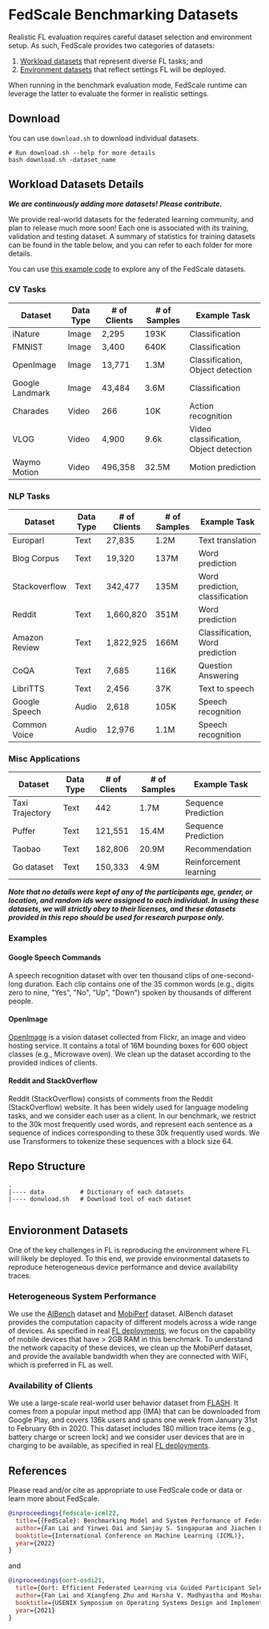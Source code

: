 
# FedScale Benchmarking Datasets

Realistic FL evaluation requires careful dataset selection and environment setup.
As such, FedScale provides two categories of datasets:

1. [Workload datasets](##workload-datasets) that represent diverse FL tasks; and
2. [Environment datasets](##environment-datasets) that reflect settings FL will be deployed.

When running in the benchmark evaluation mode, FedScale runtime can leverage the latter to evaluate the former in realistic settings.

## Download

You can use `download.sh` to download individual datasets. 

```
# Run download.sh --help for more details
bash download.sh -dataset_name
```

## Workload Datasets Details

***We are continuously adding more datasets! Please contribute.***

We provide real-world datasets for the federated learning community, and plan to release much more soon! 
Each one is associated with its training, validation and testing dataset. 
A summary of statistics for training datasets can be found in the table below, and you can refer to each folder for more details. 

You can use [this example code](./Femnist_stats.md) to explore any of the FedScale datasets. 

### CV Tasks

| Dataset       | Data Type   |# of Clients  | # of Samples   | Example Task | 
| -----------   | ----------- | -----------  |  ----------- |    ----------- |
| iNature       |   Image     |   2,295      |   193K        |   Classification
| FMNIST        |   Image     |   3,400      |   640K        |   Classification
| OpenImage     |   Image     |   13,771     |   1.3M        |   Classification, Object detection
| Google Landmark|  Image     |   43,484     |   3.6M        |   Classification
| Charades      |   Video     |    266       |   10K         |   Action recognition
| VLOG          |   Video     |    4,900     |   9.6k        |   Video classification, Object detection
| Waymo Motion  | Video       | 496,358      | 32.5M         | Motion prediction

### NLP Tasks

| Dataset       | Data Type   |# of Clients  | # of Samples   | Example Task | 
| -----------   | ----------- | -----------  |  ----------- |   ----------- |
| Europarl      |   Text      |   27,835     |   1.2M        |   Text translation
| Blog Corpus   |   Text      |   19,320     |   137M        |   Word prediction
| Stackoverflow |   Text      |   342,477    |   135M        |  Word prediction, classification
| Reddit        |   Text      |  1,660,820   |   351M        |  Word prediction
| Amazon Review |   Text      | 1,822,925    |   166M        | Classification, Word prediction
| CoQA          |   Text      |     7,685    |   116K        |  Question Answering
| LibriTTS      |   Text      |     2,456    |    37K        |   Text to speech
| Google Speech |   Audio     |     2,618    |   105K        |   Speech recognition
| Common Voice  |   Audio     |     12,976   |    1.1M       |   Speech recognition

### Misc Applications

| Dataset       | Data Type   |# of Clients  | # of Samples   | Example Task | 
| -----------   | ----------- | -----------  |  ----------- |   ----------- |
|Taxi Trajectory|   Text      |      442     |    1.7M       |   Sequence Prediction
| Puffer        |   Text      |     121,551  |   15.4M       |   Sequence Prediction
| Taobao        |   Text      |     182,806  |    20.9M       |   Recommendation
| Go dataset    |   Text      |     150,333  |    4.9M       |   Reinforcement learning

***Note that no details were kept of any of the participants age, gender, or location, and random ids were assigned to each individual. In using these datasets, we will strictly obey to their licenses, and these datasets provided in this repo should be used for research purpose only.***

### Examples

#### Google Speech Commands
A speech recognition dataset with over ten thousand clips of one-second-long duration. 
Each clip contains one of the 35 common words (e.g., digits zero to nine, "Yes", "No", "Up", "Down") spoken by thousands of different people. 

#### OpenImage
[OpenImage](https://storage.googleapis.com/openimages/web/index.html) is a vision dataset collected from Flickr, an image and video hosting service. 
It contains a total of 16M bounding boxes for 600 object classes (e.g., Microwave oven). 
We clean up the dataset according to the provided indices of clients. 


#### Reddit and StackOverflow
Reddit (StackOverflow) consists of comments from the Reddit (StackOverflow) website. 
It has been widely used for language modeling tasks, and we consider each user as a client. 
In our benchmark, we restrict to the 30k most frequently used words, and represent each sentence as a sequence of indices corresponding to these 30k frequently used words. 
We use Transformers to tokenize these sequences with a block size 64.

## Repo Structure

```
.
|---- data          # Dictionary of each datasets 
|---- donwload.sh   # Download tool of each dataset
    
```

## Envioronment Datasets

One of the key challenges in FL is reproducing the environment where FL will likely be deployed. 
To this end, we provide environmental datasets to reproduce heterogeneous device performance and device availability traces. 

### Heterogeneous System Performance
We use the [AIBench](http://ai-benchmark.com/ranking_deeplearning_detailed.html) dataset and [MobiPerf](https://www.measurementlab.net/tests/mobiperf/) dataset. 
AIBench dataset provides the computation capacity of different models across a wide range of devices. 
As specified in real [FL deployments](https://arxiv.org/abs/1902.01046), we focus on the capability of mobile devices that have > 2GB RAM in this benchmark. 
To understand the network capacity of these devices, we clean up the MobiPerf dataset, and provide the available bandwidth when they are connected with WiFi, which is preferred in FL as well. 

### Availability of Clients
We use a large-scale real-world user behavior dataset from [FLASH](https://github.com/PKU-Chengxu/FLASH). 
It comes from a popular input method app (IMA) that can be downloaded from Google Play, and covers 136k users and spans one week from January 31st to February 6th in 2020. 
This dataset includes 180 million trace items (e.g., battery charge or screen lock) and we consider user devices that are in charging to be available, as specified in real [FL deployments](https://arxiv.org/abs/1902.01046).


## References
Please read and/or cite as appropriate to use FedScale code or data or learn more about FedScale.

```bibtex
@inproceedings{fedscale-icml22,
  title={{FedScale}: Benchmarking Model and System Performance of Federated Learning at Scale},
  author={Fan Lai and Yinwei Dai and Sanjay S. Singapuram and Jiachen Liu and Xiangfeng Zhu and Harsha V. Madhyastha and Mosharaf Chowdhury},
  booktitle={International Conference on Machine Learning (ICML)},
  year={2022}
}
```

and  

```bibtex
@inproceedings{oort-osdi21,
  title={Oort: Efficient Federated Learning via Guided Participant Selection},
  author={Fan Lai and Xiangfeng Zhu and Harsha V. Madhyastha and Mosharaf Chowdhury},
  booktitle={USENIX Symposium on Operating Systems Design and Implementation (OSDI)},
  year={2021}
}
```

